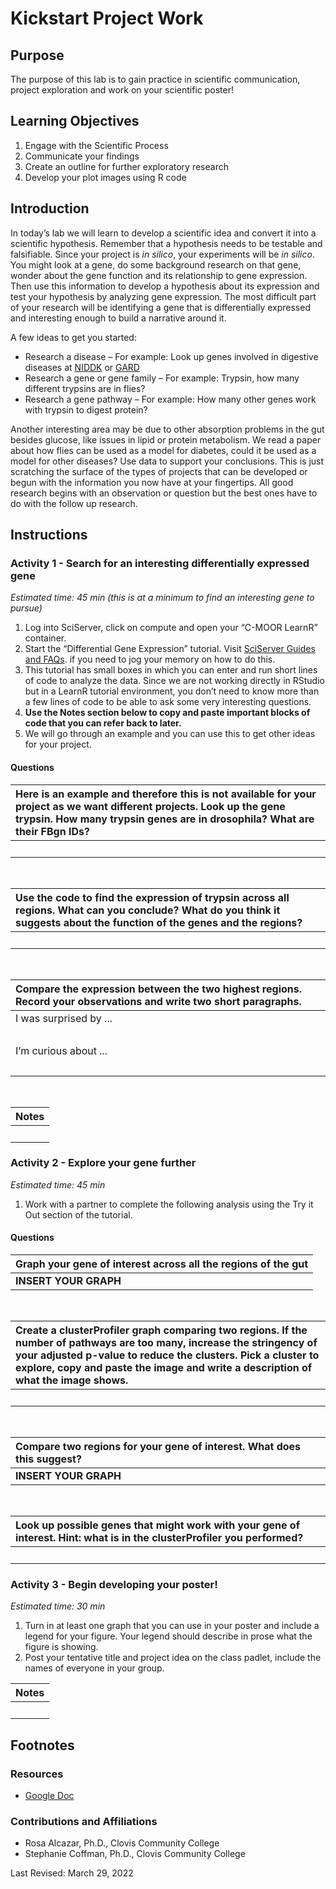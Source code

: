 # Kickstart Project Work

<h2>Purpose</h2>

The purpose of this lab is to gain practice in scientific communication, project exploration and work on your scientific  poster!

<h2>Learning Objectives</h2>

1. Engage with the Scientific Process
1. Communicate your findings
1. Create an outline for further exploratory research
1. Develop your plot images using R code

<h2>Introduction</h2>

In today’s lab we will learn to develop a scientific idea and convert it into a scientific hypothesis. Remember that a hypothesis needs to be testable and falsifiable. Since your project is *in silico*, your experiments will be *in silico*.  You might look at a gene, do some background research on that gene, wonder about the gene function and its relationship to gene expression. Then use this information to develop a hypothesis about its expression and test your hypothesis by analyzing gene expression. The most difficult part of your research will be identifying a gene that is differentially expressed and interesting enough to build a narrative around it.

A few ideas to get you started:

- Research a disease – For example: Look up genes involved in digestive diseases at [NIDDK](https://www.niddk.nih.gov/health-information/digestive-diseases) or [GARD](https://rarediseases.info.nih.gov/diseases/diseases-by-category/6/digestive-diseases)
- Research a gene or gene family – For example: Trypsin, how many different trypsins are in flies?
- Research a gene pathway – For example: How many other genes work with trypsin to digest protein?

Another interesting area may be due to other absorption problems in the gut besides glucose, like issues in lipid or protein metabolism. We read a paper about how flies can be used as a model for diabetes, could it be used as a model for other diseases? Use data to support your conclusions.  This is just scratching the surface of the types of projects that can be developed or begun with the information you now have at your fingertips. All good research begins with an observation or question but the best ones have to do with the follow up research.

<h2>Instructions</h2>

### Activity 1  - Search for an interesting differentially expressed gene

*Estimated time: 45 min (this is at a minimum to find an interesting gene to pursue)*

1. Log into SciServer, click on compute and open your “C-MOOR LearnR” container.
1. Start the “Differential Gene Expression” tutorial. Visit [SciServer Guides and FAQs](https://help.c-moor.org/t/sciserver-guides-and-faqs/22). if you need to jog your memory on how to do this.
1. This tutorial has small boxes in which you can enter and run short lines of code to analyze the data. Since we are not working directly in RStudio but in a LearnR tutorial environment, you don’t need to know more than a few lines of code to be able to ask some very interesting questions.
1. **Use the Notes section below to copy and paste important blocks of code that you can refer back to later.**
1. We will go through an example and you can use this to get other ideas for your project.

#### Questions

| Here is an example and therefore this is not available for your project as we want different projects. Look up the gene trypsin.  How many trypsin genes are in drosophila? What are their FBgn IDs? |
|:-|
| <br> |

<br>

| Use the code to find the expression of trypsin across all regions. What can you conclude? What do you think it suggests about the function of the genes and the regions? |
|:-|
| <br> |

<br>

| Compare the expression between the two highest regions. Record your observations and write two short paragraphs. |
|:-|
| I was surprised by ...|
| <br> |
| I’m curious about ... |
| <br> |

<br>

| Notes |
|:-|
| <br> |

### Activity 2 - Explore your gene further

*Estimated time: 45 min*

1. Work with a partner to complete the following analysis using the Try it Out section of the tutorial.

#### Questions

| Graph your gene of interest  across all the regions of the gut |
|:-|
| **INSERT YOUR GRAPH** |

<br>

| Create a clusterProfiler graph comparing two regions. If the number of pathways are too many, increase the stringency of your adjusted p-value to reduce the clusters.  Pick a cluster to explore, copy and paste the image and write a description of what the image shows. |
|:-|
| <br> |

<br>

| Compare two regions for your gene of interest. What does this suggest? |
|:-|
| **INSERT YOUR GRAPH** |

<br>

| Look up possible genes that might work with your gene of interest.  Hint: what is in the clusterProfiler you performed? |
|:-|
| <br> |

### Activity 3 - Begin developing your poster!

*Estimated time: 30 min*

1. Turn in at least one graph that you can use in your poster and include a legend for your figure. Your legend should describe in prose what the figure is showing.
1. Post your tentative title and project idea on the class padlet, include the names of everyone in your group.

| Notes |
|:-|
| <br> |

<h2>Footnotes</h2>

### Resources

- [Google Doc](https://docs.google.com/document/d/17nQ6OYVCHeLCeXrDYcNjZvj7-fdAGPZQ)

### Contributions and Affiliations

- Rosa Alcazar, Ph.D., Clovis Community College
- Stephanie Coffman, Ph.D., Clovis Community College

Last Revised: March 29, 2022
